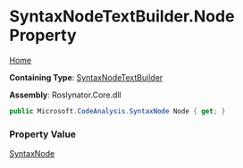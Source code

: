 # SyntaxNodeTextBuilder\.Node Property

[Home](../../../../README.md)

**Containing Type**: [SyntaxNodeTextBuilder](../README.md)

**Assembly**: Roslynator\.Core\.dll

```csharp
public Microsoft.CodeAnalysis.SyntaxNode Node { get; }
```

### Property Value

[SyntaxNode](https://docs.microsoft.com/en-us/dotnet/api/microsoft.codeanalysis.syntaxnode)


